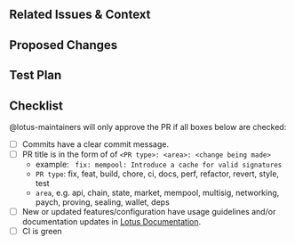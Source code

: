 ## Related Issues & Context
<!-- Link issues that this PR might resolve/fix. If an issue doesn't exist, including the context for the change being made -->

## Proposed Changes
<!-- A clear list of the changes being made -->

## Test Plan
<!-- PRs should include unit/integration tests, and/or IRL opertional testing plans-->

## Checklist

@lotus-maintainers will only approve the PR if all boxes below are checked:

- [ ] Commits have a clear commit message.
- [ ] PR title is in the form of of `<PR type>: <area>: <change being made>`
  - example: ` fix: mempool: Introduce a cache for valid signatures`
  - `PR type`: fix, feat, build, chore, ci, docs, perf, refactor, revert, style, test
  - `area`, e.g. api, chain, state, market, mempool, multisig, networking, paych, proving, sealing, wallet, deps
- [ ] New or updated features/configuration have usage guidelines and/or documentation updates in [Lotus Documentation](https://lotus.filecoin.io).
- [ ] CI is green
